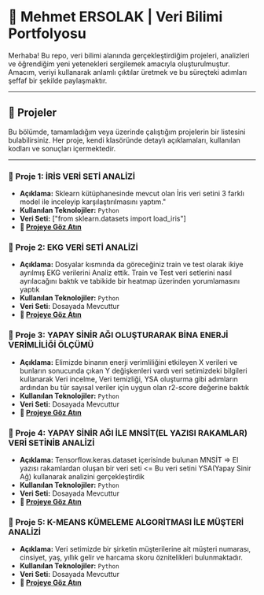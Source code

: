# 👋 Mehmet ERSOLAK | Veri Bilimi Portfolyosu

Merhaba! Bu repo, veri bilimi alanında gerçekleştirdiğim projeleri, analizleri ve öğrendiğim yeni yetenekleri sergilemek amacıyla oluşturulmuştur. Amacım, veriyi kullanarak anlamlı çıktılar üretmek ve bu süreçteki adımları şeffaf bir şekilde paylaşmaktır.

---

## 📂 Projeler

Bu bölümde, tamamladığım veya üzerinde çalıştığım projelerin bir listesini bulabilirsiniz. Her proje, kendi klasöründe detaylı açıklamaları, kullanılan kodları ve sonuçları içermektedir.

---

### 🤖 Proje 1: İRİS VERİ SETİ ANALİZİ

- **Açıklama:** Sklearn kütüphanesinde mevcut olan İris veri setini 3 farklı model ile inceleyip karşılaştırılmasını yaptım."
- **Kullanılan Teknolojiler:** `Python` 
- **Veri Seti:** ["from sklearn.datasets import load_iris"]
- **🔗 [Projeye Göz Atın](https://github.com/Mers4596/Data_Science_Project/blob/main/%C4%B0ris%20Veri%20Setinin%203%20Farkl%C4%B1%20Model%20%C4%B0le%20%C4%B0ncelenmesi/%C4%B0ris%20Veri%20Seti%20%C3%BC%C3%A7%20Farkl%C4%B1%20Modelleme.ipynb)**

### 🤖 Proje 2: EKG VERİ SETİ ANALİZİ

- **Açıklama:** Dosyalar kısmında da göreceğiniz train ve test olarak ikiye ayrılmış EKG verilerini Analiz ettik. Train ve Test veri setlerini nasıl ayrılacağını baktık ve tabikide bir heatmap üzerinden yorumlamasını yaptık
- **Kullanılan Teknolojiler:** `Python` 
- **Veri Seti:** Dosayada Mevcuttur
- **🔗 [Projeye Göz Atın](https://github.com/Mers4596/Data_Science_Project/blob/main/EKG%20Veri%20Setinin%20Analizi/EKG%20Veri%20Setinin%20%C4%B0ncelenmesi.ipynb)**

### 🤖 Proje 3: YAPAY SİNİR AĞI OLUŞTURARAK BİNA ENERJİ VERİMLİLİĞİ ÖLÇÜMÜ

- **Açıklama:** Elimizde binanın enerji verimliliğini etkileyen X verileri ve bunların sonucunda çıkan Y değişkenleri vardı veri setimizdeki bilgileri kullanarak Veri incelme, Veri temizliği, YSA oluşturma gibi adımların ardından bu tür sayısal veriler için uygun olan r2-score değerine baktık
- **Kullanılan Teknolojiler:** `Python` 
- **Veri Seti:** Dosayada Mevcuttur
- **🔗 [Projeye Göz Atın](https://github.com/Mers4596/Data_Science_Project/blob/main/YSA%20%C4%B0le%20B%C4%B0na%20Enerji%20Verimlili%C4%9Fi/YSA%20Kullanarak%20Bina%20Enerji%20Verimlili%C4%9Fi%20Analizi.ipynb)**

### 🤖 Proje 4: YAPAY SİNİR AĞI İLE MNSİT(EL YAZISI RAKAMLAR) VERİ  SETİNİB ANALİZİ

- **Açıklama:** Tensorflow.keras.dataset içerisinde bulunan MNSİT => El yazısı rakamlardan oluşan bir veri seti <= Bu veri setini YSA(Yapay Sinir Ağ) kullanarak analizini gerçekleştirdik 
- **Kullanılan Teknolojiler:** `Python` 
- **Veri Seti:** Dosayada Mevcuttur
- **🔗 [Projeye Göz Atın](https://github.com/Mers4596/Data_Science_Project/blob/main/YSA%20ile%20MNS%C4%B0T(el%20yaz%C4%B1s%C4%B1%20%20rakam)%20Veri%20Seti%20%C4%B0ncelemesi/YSA%20ile%20MNS%C4%B0T(el%20yaz%C4%B1s%C4%B1%20rakam)%20Veri%20Seti%20%C4%B0ncelemsi.ipynb)**

### 🤖 Proje 5: K-MEANS KÜMELEME ALGORİTMASI İLE MÜŞTERİ ANALİZİ 
- **Açıklama:** Veri setimizde bir şirketin müşterilerine ait müşteri numarası, cinsiyet, yaş, yıllık gelir ve harcama skoru öznitelikleri bulunmaktadır.  
- **Kullanılan Teknolojiler:** `Python` 
- **Veri Seti:** Dosayada Mevcuttur
- **🔗 [Projeye Göz Atın](https://github.com/Mers4596/Data_Science_Project/blob/main/K-means%20Algoritmas%C4%B1%20%C4%B0le%20M%C3%BC%C5%9Fteri%20Analizi/K-means%20Algoritmas%C4%B1%20%C4%B0le%20M%C3%BC%C5%9Fteri%20Analizi.ipynb)**
